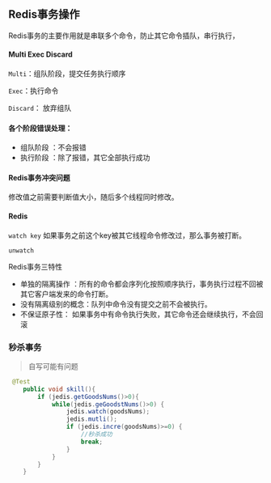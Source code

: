 ## Redis事务操作

Redis事务的主要作用就是串联多个命令，防止其它命令插队，串行执行，

#### Multi Exec Discard

`Multi`：组队阶段，提交任务执行顺序

`Exec`：执行命令

`Discard`： 放弃组队

#### 各个阶段错误处理：

- 组队阶段 ：不会报错
- 执行阶段 ：除了报错，其它全部执行成功

#### Redis事务冲突问题

修改值之前需要判断值大小，随后多个线程同时修改。

#### Redis

`watch key` 如果事务之前这个key被其它线程命令修改过，那么事务被打断。

`unwatch`

Redis事务三特性

- 单独的隔离操作 ：所有的命令都会序列化按照顺序执行，事务执行过程不回被其它客户端发来的命令打断。
- 没有隔离级别的概念：队列中命令没有提交之前不会被执行。
- 不保证原子性： 如果事务中有命令执行失败，其它命令还会继续执行，不会回滚

### 秒杀事务

> 自写可能有问题

```java
 @Test
    public void skill(){
        if (jedis.getGoodsNums()>0){
            while(jedis.geGoodstNums()>0) {
                jedis.watch(goodsNums);
                jedis.mutli();
                if (jedis.incre(goodsNums)>=0) {
                    //秒杀成功
                    break;
                }
            }
        }
    }
```